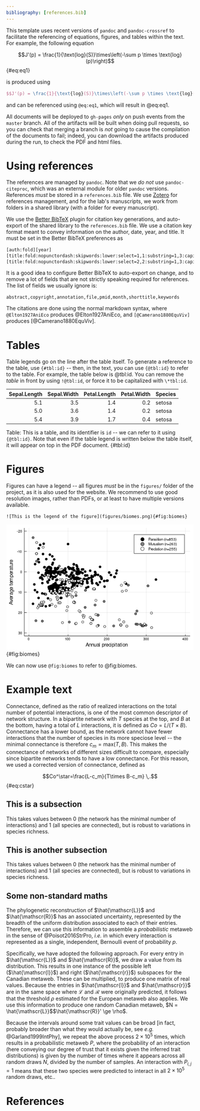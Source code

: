 ```yaml
---
bibliography: [references.bib]
---
```


This template uses recent versions of `pandoc` and `pandoc-crossref` to
facilitate the referencing of equations, figures, and tables within the text.
For example, the following equation

$$J'(p) = \frac{1}{\text{log}(S)}\times\left(-\sum p \times \text{log}(p)\right)$$ {#eq:eq1}

is produced using

~~~latex
$$J'(p) = \frac{1}{\text{log}(S)}\times\left(-\sum p \times \text{log}(p)\right)$$ {#eq:eq1}
~~~

and can be referenced using `@eq:eq1`, which will result in @eq:eq1.

All documents will be deployed to `gh-pages` *only* on push events from the
`master` branch. All of the artifacts will be built when doing pull requests, so
you can check that merging a branch is *not* going to cause the compilation of
the documents to fail; indeed, you can download the artifacts produced during
the run, to check the PDF and html files.

# Using references

The references are managed by `pandoc`. Note that we *do not* use
`pandoc-citeproc`, which was an external module for older `pandoc` versions.
References *must* be stored in a `references.bib` file. We use
[Zotero](https://www.zotero.org/) for references management, and for the lab's
manuscripts, we work from folders in a shared library (with a folder for every
manuscript).

We use the [Better BibTeX](https://retorque.re/zotero-better-bibtex/) plugin for
citation key generations, and auto-export of the shared library to the
`references.bib` file. We use a citation key format meant to convey information
on the author, date, year, and title. It must be set in the Better BibTeX
preferences as

~~~
[auth:fold][year][title:fold:nopunctordash:skipwords:lower:select=1,1:substring=1,3:capitalize][title:fold:nopunctordash:skipwords:lower:select=2,2:substring=1,3:capitalize]
~~~

It is a good idea to configure Better BibTeX to auto-export on change, and to
remove a lot of fields that are not strictly speaking required for references.
The list of fields we usually ignore is:

~~~
abstract,copyright,annotation,file,pmid,month,shorttitle,keywords
~~~

The citations are done using the normal markdown syntax, where
`@Elton1927AniEco` produces @Elton1927AniEco, and `[@Camerano1880EquViv]`
produces [@Camerano1880EquViv].

# Tables

Table legends go on the line after the table itself. To generate a reference to
the table, use `{#tbl:id}` -- then, in the text, you can use `{@tbl:id}` to
refer to the table. For example, the table below is @tbl:id. You can remove the
*table* in front by using `!@tbl:id`, or force it to be capitalized with
`\*tbl:id`.

| Sepal.Length | Sepal.Width | Petal.Length | Petal.Width | Species |
|-------------:|------------:|-------------:|------------:|:--------|
|          5.1 |         3.5 |          1.4 |         0.2 | setosa  |
|          5.0 |         3.6 |          1.4 |         0.2 | setosa  |
|          5.4 |         3.9 |          1.7 |         0.4 | setosa  |

Table: This is a table, and its identifier is `id` -- we can refer to it using
`{@tbl:id}`. Note that even if the table legend is written below the table
itself, it will appear on top in the PDF document. {#tbl:id}

# Figures

Figures can have a legend -- all figures *must* be in the `figures/` folder of
the project, as it is also used for the website. We recommend to use good
resolution images, rather than PDFs, or at least to have multiple versions
available.

~~~
![This is the legend of the figure](figures/biomes.png){#fig:biomes}
~~~

![This is the legend of the figure](figures/biomes.png){#fig:biomes}

We can now use `@fig:biomes` to refer to @fig:biomes.

# Example text

Connectance, defined as the ratio of realized interactions on the total number
of potential interactions, is one of the most common descriptor of network
structure. In a bipartite network with $T$ species at the top, and $B$ at the
bottom, having a total of $L$ interactions, it is defined as $Co = L/(T\times
B)$. Connectance has a lower bound, as the network cannot have fewer
interactions that the number of species in its more speciose level -- the
minimal connectance is therefore $c_m = \text{max}(T,B)$. This makes the
connectance of networks of different sizes difficult to compare, especially
since bipartite networks tends to have a low connectance. For this reason, we
used a corrected version of connectance, defined as

$$Co^\star=\frac{L-c_m}{T\times B-c_m} \,.$${#eq:cstar}

## This is a subsection

This takes values between 0 (the network has the minimal number of interactions)
and 1 (all species are connected), but is robust to variations in species
richness.

## This is another subsection

This takes values between 0 (the network has the minimal number of interactions)
and 1 (all species are connected), but is robust to variations in species
richness.

## Some non-standard maths

The phylogenetic reconstruction of $\hat{\mathscr{L}}$ and $\hat{\mathscr{R}}$
has an associated uncertainty, represented by the breadth of the uniform
distribution associated to each of their entries. Therefore, we can use this
information to assemble a *probabilistic* metaweb in the sense of
@Poisot2016StrPro, *i.e.* in which every interaction is represented as a single,
independent, Bernoulli event of probability $p$.

Specifically, we have adopted the following approach. For every entry in
$\hat{\mathscr{L}}$ and $\hat{\mathscr{R}}$, we draw a value from its
distribution. This results in one instance of the possible left
($\hat{\mathscr{l}}$) and right ($\hat{\mathscr{r}}$) subspaces for the Canadian
metaweb. These can be multiplied, to produce one matrix of real values. Because
the entries in $\hat{\mathscr{l}}$ and $\hat{\mathscr{r}}$ are in the same space
where $\mathscr{L}$ and $\mathscr{R}$ were originally predicted, it follows that
the threshold $\rho$ estimated for the European metaweb also applies. We use
this information to produce one random Canadian metaweb, $N =
\hat{\mathscr{L}}$$\hat{\mathscr{R}}' \ge \rho$.

Because the intervals around some trait values can be broad [in fact, probably
broader than what they would actually be, see *e.g.* @Garland1999IntPhy], we
repeat the above process $2\times 10^5$ times, which results in a probabilistic
metaweb $P$, where the probability of an interaction (here conveying our degree
of trust that it exists given the inferred trait distributions) is given by the
number of times where it appears across all random draws $N$, divided by the
number of samples. An interaction with $P_{i,j} = 1$ means that these two
species were predicted to interact in all $2\times 10^5$ random draws, etc..


# References
